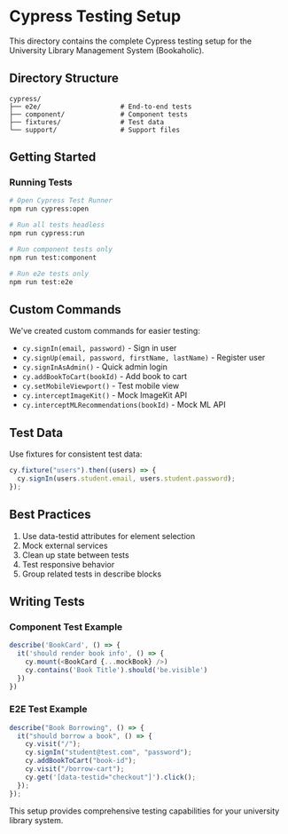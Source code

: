 # Cypress Testing Setup

This directory contains the complete Cypress testing setup for the University Library Management System (Bookaholic).

## Directory Structure

```
cypress/
├── e2e/                    # End-to-end tests
├── component/              # Component tests
├── fixtures/               # Test data
└── support/                # Support files
```

## Getting Started

### Running Tests

```bash
# Open Cypress Test Runner
npm run cypress:open

# Run all tests headless
npm run cypress:run

# Run component tests only
npm run test:component

# Run e2e tests only
npm run test:e2e
```

## Custom Commands

We've created custom commands for easier testing:

- `cy.signIn(email, password)` - Sign in user
- `cy.signUp(email, password, firstName, lastName)` - Register user
- `cy.signInAsAdmin()` - Quick admin login
- `cy.addBookToCart(bookId)` - Add book to cart
- `cy.setMobileViewport()` - Test mobile view
- `cy.interceptImageKit()` - Mock ImageKit API
- `cy.interceptMLRecommendations(bookId)` - Mock ML API

## Test Data

Use fixtures for consistent test data:

```typescript
cy.fixture("users").then((users) => {
  cy.signIn(users.student.email, users.student.password);
});
```

## Best Practices

1. Use data-testid attributes for element selection
2. Mock external services
3. Clean up state between tests
4. Test responsive behavior
5. Group related tests in describe blocks

## Writing Tests

### Component Test Example

```typescript
describe('BookCard', () => {
  it('should render book info', () => {
    cy.mount(<BookCard {...mockBook} />)
    cy.contains('Book Title').should('be.visible')
  })
})
```

### E2E Test Example

```typescript
describe("Book Borrowing", () => {
  it("should borrow a book", () => {
    cy.visit("/");
    cy.signIn("student@test.com", "password");
    cy.addBookToCart("book-id");
    cy.visit("/borrow-cart");
    cy.get('[data-testid="checkout"]').click();
  });
});
```

This setup provides comprehensive testing capabilities for your university library system.
